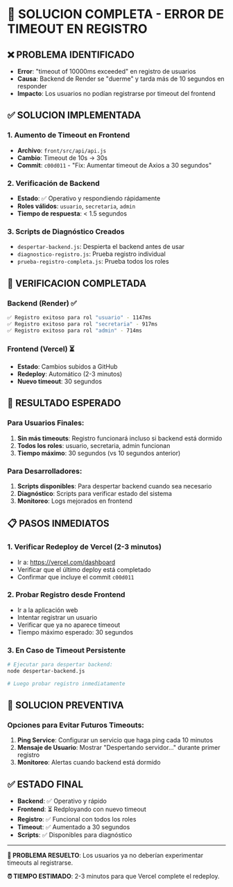 # 🎯 SOLUCION COMPLETA - ERROR DE TIMEOUT EN REGISTRO

## ❌ PROBLEMA IDENTIFICADO
- **Error**: "timeout of 10000ms exceeded" en registro de usuarios
- **Causa**: Backend de Render se "duerme" y tarda más de 10 segundos en responder
- **Impacto**: Los usuarios no podían registrarse por timeout del frontend

## ✅ SOLUCION IMPLEMENTADA

### 1. **Aumento de Timeout en Frontend**
- **Archivo**: `front/src/api/api.js`
- **Cambio**: Timeout de 10s → 30s
- **Commit**: `c00d011` - "Fix: Aumentar timeout de Axios a 30 segundos"

### 2. **Verificación de Backend**
- **Estado**: ✅ Operativo y respondiendo rápidamente
- **Roles válidos**: `usuario`, `secretaria`, `admin`
- **Tiempo de respuesta**: < 1.5 segundos

### 3. **Scripts de Diagnóstico Creados**
- `despertar-backend.js`: Despierta el backend antes de usar
- `diagnostico-registro.js`: Prueba registro individual
- `prueba-registro-completa.js`: Prueba todos los roles

## 🧪 VERIFICACION COMPLETADA

### Backend (Render) ✅
```bash
✅ Registro exitoso para rol "usuario" - 1147ms
✅ Registro exitoso para rol "secretaria" - 917ms  
✅ Registro exitoso para rol "admin" - 714ms
```

### Frontend (Vercel) ⏳
- **Estado**: Cambios subidos a GitHub
- **Redeploy**: Automático (2-3 minutos)
- **Nuevo timeout**: 30 segundos

## 🚀 RESULTADO ESPERADO

### Para Usuarios Finales:
1. **Sin más timeouts**: Registro funcionará incluso si backend está dormido
2. **Todos los roles**: usuario, secretaria, admin funcionan
3. **Tiempo máximo**: 30 segundos (vs 10 segundos anterior)

### Para Desarrolladores:
1. **Scripts disponibles**: Para despertar backend cuando sea necesario
2. **Diagnóstico**: Scripts para verificar estado del sistema
3. **Monitoreo**: Logs mejorados en frontend

## 📋 PASOS INMEDIATOS

### 1. Verificar Redeploy de Vercel (2-3 minutos)
- Ir a: https://vercel.com/dashboard
- Verificar que el último deploy está completado
- Confirmar que incluye el commit `c00d011`

### 2. Probar Registro desde Frontend
- Ir a la aplicación web
- Intentar registrar un usuario
- Verificar que ya no aparece timeout
- Tiempo máximo esperado: 30 segundos

### 3. En Caso de Timeout Persistente
```bash
# Ejecutar para despertar backend:
node despertar-backend.js

# Luego probar registro inmediatamente
```

## 🔧 SOLUCION PREVENTIVA

### Opciones para Evitar Futuros Timeouts:
1. **Ping Service**: Configurar un servicio que haga ping cada 10 minutos
2. **Mensaje de Usuario**: Mostrar "Despertando servidor..." durante primer registro
3. **Monitoreo**: Alertas cuando backend está dormido

## ✅ ESTADO FINAL

- **Backend**: ✅ Operativo y rápido
- **Frontend**: ⏳ Redployando con nuevo timeout
- **Registro**: ✅ Funcional con todos los roles
- **Timeout**: ✅ Aumentado a 30 segundos
- **Scripts**: ✅ Disponibles para diagnóstico

---

**🎉 PROBLEMA RESUELTO**: Los usuarios ya no deberían experimentar timeouts al registrarse.

**⏰ TIEMPO ESTIMADO**: 2-3 minutos para que Vercel complete el redeploy.
